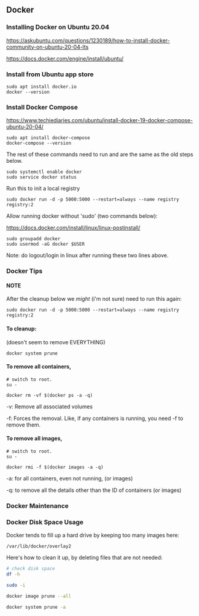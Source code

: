 ## Docker

### Installing Docker on Ubuntu 20.04

https://askubuntu.com/questions/1230189/how-to-install-docker-community-on-ubuntu-20-04-lts

https://docs.docker.com/engine/install/ubuntu/

### Install from Ubuntu app store 

    sudo apt install docker.io
    docker --version

### Install Docker Compose

https://www.techiediaries.com/ubuntu/install-docker-19-docker-compose-ubuntu-20-04/

    sudo apt install docker-compose
    docker-compose --version

The rest of these commands need to run and are the same as the old steps below.

    sudo systemctl enable docker
    sudo service docker status

Run this to init a local registry

    sudo docker run -d -p 5000:5000 --restart=always --name registry registry:2

Allow running docker without 'sudo' (two commands below):

https://docs.docker.com/install/linux/linux-postinstall/

    sudo groupadd docker
    sudo usermod -aG docker $USER

Note: do logout/login in linux after running these two lines above.

### Docker Tips

#### NOTE

After the cleanup below we *might* (i'm not sure) need to run this again:

    sudo docker run -d -p 5000:5000 --restart=always --name registry registry:2

#### To cleanup:

(doesn't seem to remove EVERYTHING)

    docker system prune

#### To remove all containers,

    # switch to root.
    su -

    docker rm -vf $(docker ps -a -q)

-v: Remove all associated volumes

-f: Forces the removal. Like, if any containers is running, you need -f to remove them.

#### To remove all images,

    # switch to root.
    su -

    docker rmi -f $(docker images -a -q)

-a: for all containers, even not running, (or images)

-q: to remove all the details other than the ID of containers (or images)

### Docker Maintenance

### Docker Disk Space Usage

Docker tends to fill up a hard drive by keeping too many images here:

```
/var/lib/docker/overlay2
```

Here's how to clean it up, by deleting files that are not needed:

```sh
# check disk space
df -h

sudo -i

docker image prune --all

docker system prune -a
```

